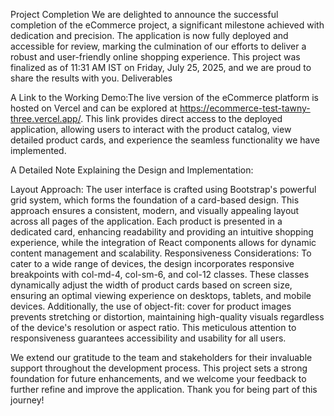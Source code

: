 Project Completion
We are delighted to announce the successful completion of the eCommerce project, a significant milestone achieved with dedication and precision. The application is now fully deployed and accessible for review, marking the culmination of our efforts to deliver a robust and user-friendly online shopping experience. This project was finalized as of 11:31 AM IST on Friday, July 25, 2025, and we are proud to share the results with you.
Deliverables

A Link to the Working Demo:The live version of the eCommerce platform is hosted on Vercel and can be explored at https://ecommerce-test-tawny-three.vercel.app/. This link provides direct access to the deployed application, allowing users to interact with the product catalog, view detailed product cards, and experience the seamless functionality we have implemented.

A Detailed Note Explaining the Design and Implementation:  

Layout Approach: The user interface is crafted using Bootstrap's powerful grid system, which forms the foundation of a card-based design. This approach ensures a consistent, modern, and visually appealing layout across all pages of the application. Each product is presented in a dedicated card, enhancing readability and providing an intuitive shopping experience, while the integration of React components allows for dynamic content management and scalability.
Responsiveness Considerations: To cater to a wide range of devices, the design incorporates responsive breakpoints with col-md-4, col-sm-6, and col-12 classes. These classes dynamically adjust the width of product cards based on screen size, ensuring an optimal viewing experience on desktops, tablets, and mobile devices. Additionally, the use of object-fit: cover for product images prevents stretching or distortion, maintaining high-quality visuals regardless of the device's resolution or aspect ratio. This meticulous attention to responsiveness guarantees accessibility and usability for all users.



We extend our gratitude to the team and stakeholders for their invaluable support throughout the development process. This project sets a strong foundation for future enhancements, and we welcome your feedback to further refine and improve the application. Thank you for being part of this journey!
